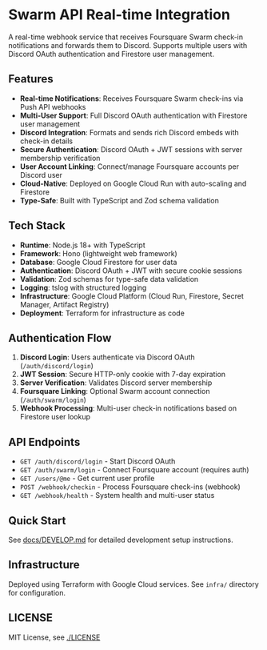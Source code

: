 # Swarm API Real-time Integration

A real-time webhook service that receives Foursquare Swarm check-in notifications and forwards them to Discord. Supports multiple users with Discord OAuth authentication and Firestore user management.

## Features

- **Real-time Notifications**: Receives Foursquare Swarm check-ins via Push API webhooks
- **Multi-User Support**: Full Discord OAuth authentication with Firestore user management
- **Discord Integration**: Formats and sends rich Discord embeds with check-in details
- **Secure Authentication**: Discord OAuth + JWT sessions with server membership verification
- **User Account Linking**: Connect/manage Foursquare accounts per Discord user
- **Cloud-Native**: Deployed on Google Cloud Run with auto-scaling and Firestore
- **Type-Safe**: Built with TypeScript and Zod schema validation

## Tech Stack

- **Runtime**: Node.js 18+ with TypeScript
- **Framework**: Hono (lightweight web framework)
- **Database**: Google Cloud Firestore for user data
- **Authentication**: Discord OAuth + JWT with secure cookie sessions
- **Validation**: Zod schemas for type-safe data validation
- **Logging**: tslog with structured logging
- **Infrastructure**: Google Cloud Platform (Cloud Run, Firestore, Secret Manager, Artifact Registry)
- **Deployment**: Terraform for infrastructure as code

## Authentication Flow

1. **Discord Login**: Users authenticate via Discord OAuth (`/auth/discord/login`)
2. **JWT Session**: Secure HTTP-only cookie with 7-day expiration
3. **Server Verification**: Validates Discord server membership
4. **Foursquare Linking**: Optional Swarm account connection (`/auth/swarm/login`)
5. **Webhook Processing**: Multi-user check-in notifications based on Firestore user lookup

## API Endpoints

- `GET /auth/discord/login` - Start Discord OAuth
- `GET /auth/swarm/login` - Connect Foursquare account (requires auth)
- `GET /users/@me` - Get current user profile
- `POST /webhook/checkin` - Process Foursquare check-ins (webhook)
- `GET /webhook/health` - System health and multi-user status

## Quick Start

See [docs/DEVELOP.md](docs/DEVELOP.md) for detailed development setup instructions.

## Infrastructure

Deployed using Terraform with Google Cloud services. See `infra/` directory for configuration.

## LICENSE

MIT License, see [./LICENSE](./LICENSE)